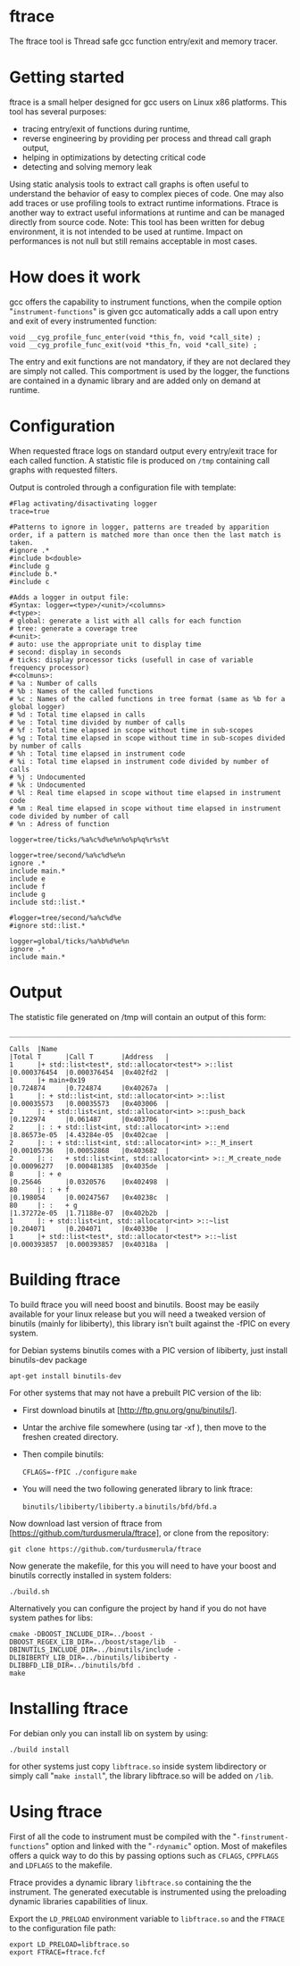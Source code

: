ftrace
======

The ftrace tool is Thread safe gcc function entry/exit and memory tracer.  

Getting started
=====

ftrace is a small helper designed for gcc users on Linux x86 platforms.
This tool has several purposes:
  * tracing entry/exit of functions during runtime,
  * reverse engineering by providing per process and thread call graph output,
  * helping in optimizations by detecting critical code
  * detecting and solving memory leak 

Using static analysis tools to extract call graphs is often useful to understand the behavior of easy to complex pieces of code. One may also add traces or use profiling tools to extract runtime informations. Ftrace is another way to extract useful informations at runtime and can be managed directly from source code.
Note: This tool has been written for debug environment, it is not intended to be used at runtime. Impact on performances is not null but still remains acceptable in most cases. 

How does it work
=====

gcc offers the capability to instrument functions, when the compile option "`instrument-functions`" is given gcc automatically adds a call upon entry and exit of every instrumented function:

    void __cyg_profile_func_enter(void *this_fn, void *call_site) ;
    void __cyg_profile_func_exit(void *this_fn, void *call_site) ;

The entry and exit functions are not mandatory, if they are not declared they are simply not called. This comportment is used by the logger, the functions are contained in a dynamic library and are added only on demand at runtime.

Configuration
=====

When requested ftrace logs on standard output every entry/exit trace for each called function. 
A statistic file is produced on `/tmp` containing call graphs with requested filters.

Output is controled through a configuration file with template:

    #Flag activating/disactivating logger
    trace=true
 
    #Patterns to ignore in logger, patterns are treaded by apparition order, if a pattern is matched more than once then the last match is taken.
    #ignore .*
    #include b<double>
    #include g
    #include b.*
    #include c
 
    #Adds a logger in output file:
    #Syntax: logger=<type>/<unit>/<columns>
    #<type>:
    # global: generate a list with all calls for each function
    # tree: generate a coverage tree
    #<unit>:
    # auto: use the appropriate unit to display time
    # second: display in seconds
    # ticks: display processor ticks (usefull in case of variable frequency processor)
    #<colmuns>:
    # %a : Number of calls
    # %b : Names of the called functions
    # %c : Names of the called functions in tree format (same as %b for a global logger)
    # %d : Total time elapsed in calls
    # %e : Total time divided by number of calls
    # %f : Total time elapsed in scope without time in sub-scopes
    # %g : Total time elapsed in scope without time in sub-scopes divided by number of calls
    # %h : Total time elapsed in instrument code
    # %i : Total time elapsed in instrument code divided by number of calls
    # %j : Undocumented
    # %k : Undocumented
    # %l : Real time elapsed in scope without time elapsed in instrument code
    # %m : Real time elapsed in scope without time elapsed in instrument code divided by number of call
    # %n : Adress of function

    logger=tree/ticks/%a%c%d%e%n%o%p%q%r%s%t
 
    logger=tree/second/%a%c%d%e%n
    ignore .*
    include main.*
    include e
    include f
    include g
    include std::list.*
 
    #logger=tree/second/%a%c%d%e
    #ignore std::list.*
 
    logger=global/ticks/%a%b%d%e%n
    ignore .*
    include main.*

Output
=====

The statistic file generated on /tmp will contain an output of this form:

    _______________________________________________________________________________
 
    Calls  |Name                                                          |Total T      |Call T       |Address   |
    1      |+ std::list<test*, std::allocator<test*> >::list              |0.000376454  |0.000376454  |0x402fd2  |
    1      |+ main+0x19                                                   |0.724874     |0.724874     |0x40267a  |
    1      |: + std::list<int, std::allocator<int> >::list                |0.00035573   |0.00035573   |0x403006  |
    2      |: + std::list<int, std::allocator<int> >::push_back           |0.122974     |0.061487     |0x403706  |
    2      |: : + std::list<int, std::allocator<int> >::end               |8.86573e-05  |4.43284e-05  |0x402cae  |
    2      |: : + std::list<int, std::allocator<int> >::_M_insert         |0.00105736   |0.00052868   |0x403682  |
    2      |: :   + std::list<int, std::allocator<int> >::_M_create_node  |0.00096277   |0.000481385  |0x4035de  |
    8      |: + e                                                         |0.25646      |0.0320576    |0x402498  |
    80     |: : + f                                                       |0.198054     |0.00247567   |0x40238c  |
    80     |: :   + g                                                     |1.37272e-05  |1.71188e-07  |0x402b2b  |
    1      |: + std::list<int, std::allocator<int> >::~list               |0.204071     |0.204071     |0x40330e  |
    1      |+ std::list<test*, std::allocator<test*> >::~list             |0.000393857  |0.000393857  |0x40318a  |

Building ftrace
=====

To build ftrace you will need boost and binutils. Boost may be easily available for your linux release but you will need a tweaked version of binutils (mainly for libiberty), this library isn't built against the -fPIC on every system. 

for Debian systems binutils comes with a PIC version of libiberty, just install binutils-dev package
    
    apt-get install binutils-dev

For other systems that may not have a prebuilt PIC version of the lib:
  * First download binutils at [http://ftp.gnu.org/gnu/binutils/].
  * Untar the archive file somewhere (using tar -xf <file>), then move to the freshen created directory.
  * Then compile binutils:

    `CFLAGS=-fPIC ./configure`
    `make`
    
  * You will need the two following generated library to link ftrace:

    `binutils/libiberty/libiberty.a`
    `binutils/bfd/bfd.a`

Now download last version of ftrace from [https://github.com/turdusmerula/ftrace], or clone from the repository:

    git clone https://github.com/turdusmerula/ftrace

Now generate the makefile, for this you will need to have your boost and binutils correctly installed in system folders:
  
    ./build.sh

Alternatively you can configure the project by hand if you do not have system pathes for libs:

    cmake -DBOOST_INCLUDE_DIR=../boost -DBOOST_REGEX_LIB_DIR=../boost/stage/lib  -DBINUTILS_INCLUDE_DIR=../binutils/include -DLIBIBERTY_LIB_DIR=../binutils/libiberty -DLIBBFD_LIB_DIR=../binutils/bfd .
    make

Installing ftrace
===

For debian only you can install lib on system by using:

    ./build install
    
for other systems just copy `libftrace.so` inside system libdirectory or simply call "`make install`", the library libftrace.so will be added on `/lib`.

Using ftrace
===

First of all the code to instrument must be compiled with the "`-finstrument-functions`" option and linked with the "`-rdynamic`" option. Most of makefiles offers a quick way to do this by passing options such as `CFLAGS`, `CPPFLAGS` and `LDFLAGS` to the makefile. 

Ftrace provides a dynamic library `libftrace.so` containing the the instrument. The generated executable is instrumented using the preloading dynamic libraries capabilities of linux.

Export the `LD_PRELOAD` environment variable to `libftrace.so` and the `FTRACE` to the configuration file path:

    export LD_PRELOAD=libftrace.so
    export FTRACE=ftrace.fcf
